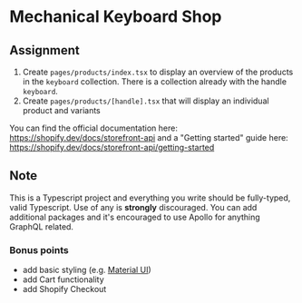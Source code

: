 # Mechanical Keyboard Shop

## Assignment

1. Create `pages/products/index.tsx` to display an overview of the products in the `keyboard` collection. There is a collection already with the handle `keyboard`.
2. Create `pages/products/[handle].tsx` that will display an individual product and variants 


You can find the official documentation here: https://shopify.dev/docs/storefront-api and a "Getting started" guide here: https://shopify.dev/docs/storefront-api/getting-started

## Note

This is a Typescript project and everything you write should be fully-typed, valid Typescript. Use of any is **strongly** discouraged. You can add additional packages and it's encouraged to use Apollo for anything GraphQL related.

### Bonus points

- add basic styling (e.g. [Material UI](https://material-ui.com/))
- add Cart functionality
- add Shopify Checkout 
